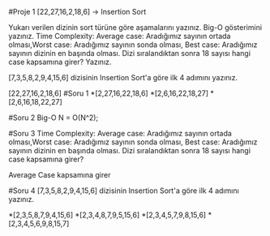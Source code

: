 #Proje 1
[22,27,16,2,18,6] -> Insertion Sort

Yukarı verilen dizinin sort türüne göre aşamalarını yazınız.
Big-O gösterimini yazınız.
Time Complexity: Average case: Aradığımız sayının ortada olması,Worst case: Aradığımız sayının sonda olması, Best case: Aradığımız sayının dizinin en başında olması.
Dizi sıralandıktan sonra 18 sayısı hangi case kapsamına girer? Yazınız.


[7,3,5,8,2,9,4,15,6] dizisinin Insertion Sort'a göre ilk 4 adımını yazınız.

[22,27,16,2,18,6]
#Soru 1
*[2,27,16,22,18,6]
*[2,6,16,22,18,27]
*[2,6,16,18,22,27]

#Soru 2
Big-O N = O(N^2);

#Soru 3
Time Complexity: Average case: Aradığımız sayının ortada olması,Worst case: Aradığımız sayının sonda olması, Best case: Aradığımız sayının dizinin en başında olması. Dizi sıralandıktan sonra 18 sayısı hangi case kapsamına girer?

Average Case kapsamına girer

#Soru 4
[7,3,5,8,2,9,4,15,6] dizisinin Insertion Sort'a göre ilk 4 adımını yazınız.

*[2,3,5,8,7,9,4,15,6]
*[2,3,4,8,7,9,5,15,6]
*[2,3,4,5,7,9,8,15,6]
*[2,3,4,5,6,9,8,15,7] 

